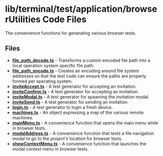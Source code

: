 # lib/terminal/test/application/browserUtilities Code Files
The convenience functions for generating various browser tests.

## Files
<!-- Do not edit below this line.  Contents dynamically populated. -->

* **[file_path_decode.ts](file_path_decode.ts)** - Transforms a custom encoded file path into a local operation system specific file path.
* **[file_path_encode.ts](file_path_encode.ts)** - Creates an encoding around file system addresses so that the test code can ensure the paths are properly formed per operating system.
* **[inviteAccept.ts](inviteAccept.ts)**         - A test generator for accepting an invitation.
* **[inviteConfirm.ts](inviteConfirm.ts)**       - A test generator for accepting an invitation.
* **[inviteModal.ts](inviteModal.ts)**           - A test generator for spawning the invitation modal.
* **[inviteSend.ts](inviteSend.ts)**             - A test generator for sending an invitation.
* **[login.ts](login.ts)**                       - A test generator to login a fresh device.
* **[machines.ts](machines.ts)**                 - An object expressing a map of the various remote machines.
* **[mainMenu.ts](mainMenu.ts)**                 - A convenience function that opens the main menu while in browser tests.
* **[modalAddress.ts](modalAddress.ts)**         - A convenience function that tests a file navigation modal to go to the project's location for browser tests.
* **[showContextMenu.ts](showContextMenu.ts)**   - A convenience function that launches the modal context menu in browser tests.